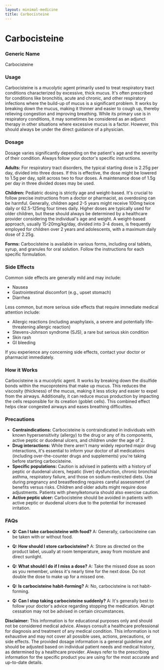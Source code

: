```yaml
---
layout: minimal-medicine
title: Carbocisteine
---
```


# Carbocisteine
### Generic Name
Carbocisteine

### Usage
Carbocisteine is a mucolytic agent primarily used to treat respiratory tract conditions characterized by excessive, thick mucus.  It's often prescribed for conditions like bronchitis, acute and chronic, and other respiratory infections where the build-up of mucus is a significant problem.  It works by breaking down the mucus, making it thinner and easier to cough up, thereby relieving congestion and improving breathing. While its primary use is in respiratory conditions,  it may sometimes be considered as an adjunct therapy in other situations where excessive mucus is a factor.  However, this should always be under the direct guidance of a physician.


### Dosage
Dosage varies significantly depending on the patient's age and the severity of their condition.  Always follow your doctor's specific instructions.

**Adults:** For respiratory tract disorders, the typical starting dose is 2.25g per day, divided into three doses.  If this is effective, the dose might be lowered to 1.5g per day, split across two to four doses.  A maintenance dose of 1.5g per day in three divided doses may be used.

**Children:**  Pediatric dosing is strictly age and weight-based.  It's crucial to follow precise instructions from a doctor or pharmacist, as overdosing can be harmful.  Generally, children aged 2-5 years might receive 100mg twice daily or 62.5-125mg four times daily.  Higher doses are typically used for older children, but these should always be determined by a healthcare provider considering the individual's age and weight.   A weight-based approach, usually 15-20mg/kg/day, divided into 3-4 doses, is frequently employed for children over 2 years and adolescents, with a maximum daily dose of 2.25g.


**Forms:** Carbocisteine is available in various forms, including oral tablets, syrup, and granules for oral solution.  Follow the instructions for each specific formulation.

### Side Effects
Common side effects are generally mild and may include:

* Nausea
* Gastrointestinal discomfort (e.g., upset stomach)
* Diarrhea

Less common, but more serious side effects that require immediate medical attention include:

* Allergic reactions (including anaphylaxis, a severe and potentially life-threatening allergic reaction)
* Stevens-Johnson syndrome (SJS), a rare but serious skin condition
* Skin rash
* GI bleeding

If you experience any concerning side effects, contact your doctor or pharmacist immediately.

### How it Works
Carbocisteine is a mucolytic agent.  It works by breaking down the disulfide bonds within the mucoproteins that make up mucus.  This reduces the viscosity (thickness) of the mucus, making it less sticky and easier to expel from the airways.  Additionally, it can reduce mucus production by impacting the cells responsible for its creation (goblet cells). This combined effect helps clear congested airways and eases breathing difficulties.

### Precautions
* **Contraindications:** Carbocisteine is contraindicated in individuals with known hypersensitivity (allergy) to the drug or any of its components, active peptic or duodenal ulcers, and children under the age of 2.
* **Drug interactions:**  While there aren't many widely reported major drug interactions, it's essential to inform your doctor of all medications (including over-the-counter drugs and supplements) you're taking before starting carbocisteine.
* **Specific populations:**  Caution is advised in patients with a history of peptic or duodenal ulcers, hepatic (liver) dysfunction, chronic bronchial asthma, respiratory failure, and those on sodium-restricted diets.  Use during pregnancy and breastfeeding requires careful assessment of benefits versus risks.  Children and older adults might require dose adjustments. Patients with phenylketonuria should also exercise caution.
* **Active peptic ulcer:** Carbocisteine should be avoided in patients with active peptic or duodenal ulcers due to the potential for increased irritation.

### FAQs
* **Q: Can I take carbocisteine with food?** A:  Generally, carbocisteine can be taken with or without food.

* **Q: How should I store carbocisteine?** A: Store as directed on the product label, usually at room temperature, away from moisture and direct sunlight.

* **Q:  What should I do if I miss a dose?** A: Take the missed dose as soon as you remember, unless it's nearly time for the next dose. Do not double the dose to make up for a missed one.

* **Q:  Is carbocisteine habit-forming?** A: No, carbocisteine is not habit-forming.

* **Q: Can I stop taking carbocisteine suddenly?** A:  It's generally best to follow your doctor's advice regarding stopping the medication.  Abrupt cessation may not be advised in certain circumstances.


**Disclaimer:** This information is for educational purposes only and should not be considered medical advice. Always consult a healthcare professional for diagnosis and treatment of any medical condition.  This information is not exhaustive and may not cover all possible uses, actions, precautions, or side effects.  The provided dosage information is a general guideline and should be adjusted based on individual patient needs and medical history, as determined by a healthcare provider.  Always refer to the prescribing information for the specific product you are using for the most accurate and up-to-date details.
